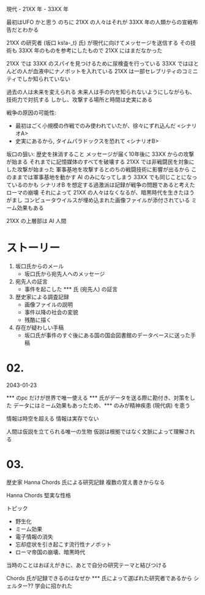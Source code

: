 現代 - 21XX 年 - 33XX 年

最初はUFO かと思う
のちに 21XX の人々はそれが 33XX 年の人類からの宣戦布告だとわかる

21XX の研究者 (坂口 ks!a-_t} 氏) が現代に向けてメッセージを送信する
その技術も 33XX 年のものを参考にしたもので 21XX にはまだなかった

21XX では 33XX のスパイを見つけるために尿検査を行っている
33XX ではほとんどの人が血液中にナノボットを入れている
21XX は一部セレブリティのコミニティでしか知られていない

過去の人は未来を変えられる
未来人は手の内を知られないようにしながらも、技術力で対抗する
しかし、攻撃する場所と時間は史実にある

戦争の原因の可能性:
- 最初はごく小規模の作戦でのみ使われていたが、徐々にずれ込んだ <シナリオA>
- 史実にあるから, タイムパラドックスを恐れて <シナリオB>

坂口の狙い: 歴史を抹消すること
メッセージが届く10年後に 33XX からの攻撃が始まる
それまでに記憶媒体のすべてを破壊する
21XX では非戦闘民を対象にした攻撃が始まった
軍事基地を攻撃するとのちの戦闘技術に影響が出るから
このままでは軍事基地を動かす AI のみになってしまう
33XX でも同じことになっているのかも
シナリオB を想定する過激派は記録が戦争の問題であると考えた
ローマの崩壊
それによって 21XX の人々はなくなるが、暗黒時代を生きたほうがまし
コンピュータウイルスが埋め込まれた画像ファイルが添付されている
ミーム効果もある

21XX の上層部は AI 人間

# ストーリー

1. 坂口氏からのメール
    - 坂口氏から宛先人へのメッセージ
2. 宛先人の証言
    - 事件を起こした *** 氏 (宛先人) の証言
3. 歴史家による調査記録
    - 画像ファイルの説明
    - 事件以降の社会の変貌
    - 残酷に描く
4. 存在が疑わしい手稿
    - 坂口氏が事件のすぐ後にある国の国会図書館のデータベースに送った手稿

# 02.

2043-01-23

*** のpc だけが世界で唯一使える
*** 氏がデータを送る際に勘付き、対策をした
データにはミーム効果もあったため、*** のみが精神疾患 (現代病) を患う

情報は時空を超える
情報は実存でない

人間は仮説を立てられる唯一の生物
仮説は根拠ではなく文脈によって理解される

# 03. 

歴史家 Hanna Chords 氏による研究記録
複数の覚え書きからなる

Hanna Chords
堅実な性格

トピック

- 野生化
- ミーム効果
- 電子情報の消失
- 忘却症状を引き起こす流行性ナノボット
- ローマ帝国の崩壊、暗黒時代

当時のことはおぼえがきに、あとで自分の研究テーマと結びつける

Chords 氏が記録できるのはなぜか
*** 氏によって選ばれた研究者であるから
シェルター?? 学会に招かれた


